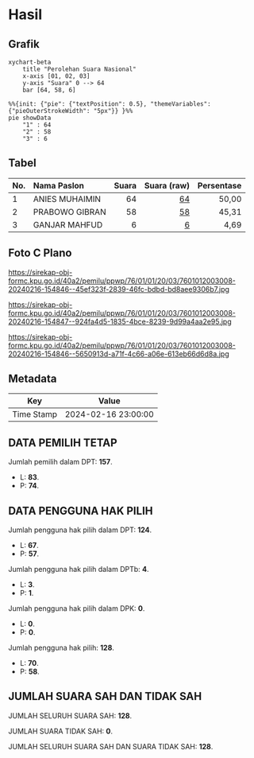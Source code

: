 # Hasil

## Grafik

```mermaid
xychart-beta
    title "Perolehan Suara Nasional"
    x-axis [01, 02, 03]
    y-axis "Suara" 0 --> 64
    bar [64, 58, 6]
```

```mermaid
%%{init: {"pie": {"textPosition": 0.5}, "themeVariables": {"pieOuterStrokeWidth": "5px"}} }%%
pie showData
    "1" : 64
    "2" : 58
    "3" : 6
```

## Tabel

| No. | Nama Paslon    | Suara | Suara (raw) | Persentase |
|:--- |:-------------- | -----:| -----------:| ----------:|
| 1   | ANIES MUHAIMIN | 64    | [64][p-1]   | 50,00      |
| 2   | PRABOWO GIBRAN | 58    | [58][p-2]   | 45,31      |
| 3   | GANJAR MAHFUD  | 6     | [6][p-3]    | 4,69       |


[p-1]: https://github.com/gigit-pemilu/pemilu-2024/blob/main/pilpres/hitung-suara/sub/76-sulawesi-barat/sub/01-pasangkayu/sub/01-bambalamotu/sub/2003-polewali/sub/008-tps/sub/paslon-1.txt
[p-2]: https://github.com/gigit-pemilu/pemilu-2024/blob/main/pilpres/hitung-suara/sub/76-sulawesi-barat/sub/01-pasangkayu/sub/01-bambalamotu/sub/2003-polewali/sub/008-tps/sub/paslon-2.txt
[p-3]: https://github.com/gigit-pemilu/pemilu-2024/blob/main/pilpres/hitung-suara/sub/76-sulawesi-barat/sub/01-pasangkayu/sub/01-bambalamotu/sub/2003-polewali/sub/008-tps/sub/paslon-3.txt

## Foto C Plano

https://sirekap-obj-formc.kpu.go.id/40a2/pemilu/ppwp/76/01/01/20/03/7601012003008-20240216-154846--45ef323f-2839-46fc-bdbd-bd8aee9306b7.jpg

https://sirekap-obj-formc.kpu.go.id/40a2/pemilu/ppwp/76/01/01/20/03/7601012003008-20240216-154847--924fa4d5-1835-4bce-8239-9d99a4aa2e95.jpg

https://sirekap-obj-formc.kpu.go.id/40a2/pemilu/ppwp/76/01/01/20/03/7601012003008-20240216-154846--5650913d-a71f-4c66-a06e-613eb66d6d8a.jpg


## Metadata

| Key        | Value               |
| ---------- | ------------------- |
| Time Stamp | 2024-02-16 23:00:00 |


## DATA PEMILIH TETAP

Jumlah pemilih dalam DPT: **157**.
 * L: **83**.
 * P: **74**.

## DATA PENGGUNA HAK PILIH

Jumlah pengguna hak pilih dalam DPT: **124**.
 * L: **67**.
 * P: **57**.

Jumlah pengguna hak pilih dalam DPTb: **4**.
 * L: **3**.
 * P: **1**.

Jumlah pengguna hak pilih dalam DPK: **0**.
 * L: **0**.
 * P: **0**.

Jumlah pengguna hak pilih: **128**.
 * L: **70**.
 * P: **58**.

## JUMLAH SUARA SAH DAN TIDAK SAH

JUMLAH SELURUH SUARA SAH: **128**.

JUMLAH SUARA TIDAK SAH: **0**.

JUMLAH SELURUH SUARA SAH DAN SUARA TIDAK SAH: **128**.


